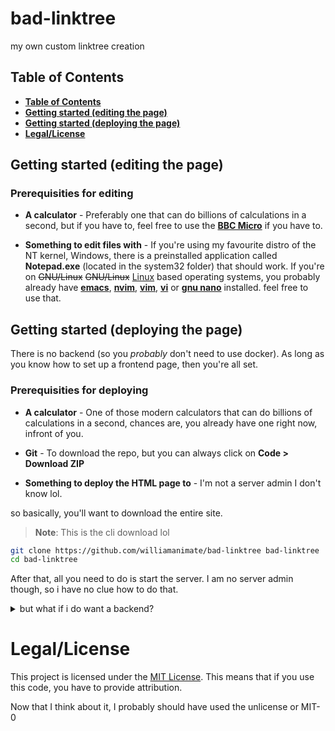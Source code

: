 <!-- markdownlint-disable MD033 -->

# bad-linktree

my own custom linktree creation

## **Table of Contents**

* [**Table of Contents**](#table-of-contents)
* [**Getting started (editing the page)**](#getting-started-editing-the-page)
* [**Getting started (deploying the page)**](#getting-started-deploying-the-page)
* [**Legal/License**](#legallicense)

## Getting started (editing the page)

### Prerequisities for editing

* **A calculator** - Preferably one that can do billions of calculations in a second, but if you have to, feel free to use the [**BBC Micro**](https://wikipedia.org/wiki/BBC_Micro) if you have to.

* **Something to edit files with** - If you're using my favourite distro of the NT kernel, Windows, there is a preinstalled application called **Notepad.exe** (located in the system32 folder) that should work. If you're on ~~GNU/Linux~~ ~~GNU/Linux~~ [Linux](https://wikipedia.org/wiki/Linux) based operating systems, you probably already have [**emacs**](https://wikipedia.org/wiki/Emacs), [**nvim**](https://wikipedia.org/wiki/Vim_(text_editor)#Neovim), [**vim**](https://wikipedia.org/wiki/Vim_(text_editor)), [**vi**](https://wikipedia.org/wiki/Vi) or [**gnu nano**](https://wikipedia.org/wiki/GNU_nano) installed. feel free to use that.

## Getting started (deploying the page)

There is no backend (so you *probably* don't need to use docker). As long as you know how to set up a frontend page, then you're all set.

### Prerequisities for deploying

* **A calculator** - One of those modern calculators that can do billions of calculations in a second, chances are, you already have one right now, infront of you.

* **Git** - To download the repo, but you can always click on **Code > Download ZIP**

* **Something to deploy the HTML page to** - I'm not a server admin I don't know lol.

so basically, you'll want to download the entire site.

> **Note**:
> This is the cli download lol

```bash
git clone https://github.com/williamanimate/bad-linktree bad-linktree
cd bad-linktree
```

After that, all you need to do is start the server. I am no server admin though, so i have no clue how to do that.

<details>
<summary>but what if i do want a backend?</summary>

**Then make a pull request or something so I can add it**. Not sure why you would want a backend for this though. It only makes life harder.

</details>

# Legal/License

This project is licensed under the [MIT License](https://wikipedia.org/wiki/MIT_License). This means that if you use this code, you have to provide attribution.

Now that I think about it, I probably should have used the unlicense or MIT-0
